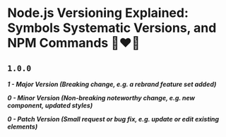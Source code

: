 # Node.js Versioning Explained: Symbols Systematic Versions, and NPM Commands 🚀❤️‍🔥

## `1.0.0`

**_1 - Major Version (Breaking change, e.g. a rebrand feature set added)_**

**_0 - Minor Version (Non-breaking noteworthy change, e.g. new component, updated styles)_**

**_0 - Patch Version (Small request or bug fix, e.g. update or edit existing elements)_**
